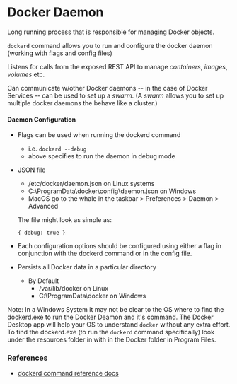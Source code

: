 # Docker Daemon
Long running process that is responsible for managing Docker objects. 

`dockerd` command allows you to run and configure the docker daemon (working with flags and config files)

Listens for calls from the exposed REST API to manage *containers*, *images*, *volumes* etc. 

Can communicate w/other Docker daemons -- in the case of Docker Services -- can be used to set up a *swarm*. (A *swarm* allows you to set up multiple docker daemons the behave like a cluster.)

#### Daemon Configuration
- Flags can be used when running the dockerd command
    - i.e. `dockerd --debug`
    - above specifies to run the daemon in debug mode
- JSON file 
    - /etc/docker/daemon.json on Linux systems 
    - C:\ProgramData\docker\config\daemon.json on Windows
    - MacOS go to the whale in the taskbar > Preferences > Daemon > Advanced

    The file might look as simple as: 
    ```
    { debug: true }
    ```

- Each configuration options should be configured using either a flag in conjunction with the dockerd command or in the config file. 

- Persists all Docker data in a particular directory
    - By Default 
        - /var/lib/docker on Linux
        - C:\ProgramData\docker on Windows

Note: In a Windows System it may not be clear to the OS where to find the dockerd.exe to run the Docker Deamon and it's command. The Docker Desktop app will help your OS to understand `docker` without any extra effort. To find the dockerd.exe (to run the `dockerd` command specifically) look under the resources folder in with in the Docker folder in Program Files. 

### References 
- [dockerd command reference docs](https://docs.docker.com/engine/reference/commandline/dockerd/)